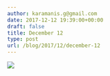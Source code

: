```yaml
---
author: karamanis.g@gmail.com
date: 2017-12-12 19:39:00+00:00
draft: false
title: December 12
type: post
url: /blog/2017/12/december-12
---
```




  
   ![](https://images.squarespace-cdn.com/content/v1/4f3f61bae4b063b909445965/1513104640536-IQYTGZLVEU0MQN2PF7B5/ke17ZwdGBToddI8pDm48kDHPSfPanjkWqhH6pl6g5ph7gQa3H78H3Y0txjaiv_0fDoOvxcdMmMKkDsyUqMSsMWxHk725yiiHCCLfrh8O1z4YTzHvnKhyp6Da-NYroOW3ZGjoBKy3azqku80C789l0mwONMR1ELp49Lyc52iWr5dNb1QJw9casjKdtTg1_-y4jz4ptJBmI9gQmbjSQnNGng/IMG_3253.jpg?format=original)

  


